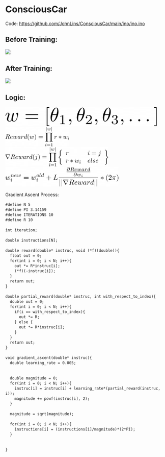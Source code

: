 # ConsciousCar

Code: https://github.com/JohnLins/ConsciousCar/main/ino/ino.ino

## Before Training:

<img src="https://raw.githubusercontent.com/JohnLins/ConsciousCar/main/assets/first.gif" height="60px"/>

## After Training:

<img src="https://raw.githubusercontent.com/JohnLins/ConsciousCar/main/assets/last.gif" height="60px"/>

## Logic:

<img src="https://raw.githubusercontent.com/JohnLins/ConsciousCar/main/assets/w.png" height="60px"/>

<img src="https://raw.githubusercontent.com/JohnLins/ConsciousCar/main/assets/reward.png" height="60px"/>

<img src="https://raw.githubusercontent.com/JohnLins/ConsciousCar/main/assets/grad.png" height="60px"/>

<img src="https://raw.githubusercontent.com/JohnLins/ConsciousCar/main/assets/update.png" height="60px"/>



Gradient Ascent Process: 
```
#define N 5
#define PI 3.14159
#define ITERATIONS 10
#define R 10

int iteration;

double instructions[N];

double reward(double* instruc, void (*f)(double)){
  float out = 0;
  for(int i = 0; i < N; i++){
    out *= R*instruc[i];
    (*f)(-instruc[i]);
  }
  return out;
}

double partial_reward(double* instruc, int with_respect_to_index){
  double out = 0;
  for(int i = 0; i < N; i++){
    if(i == with_respect_to_index){
      out *= R;
    } else {
      out *= R*instruc[i];
    }
  }
  return out;
}

void gradient_ascent(double* instruc){
  double learning_rate = 0.005;
  
  
  double magnitude = 0;
  for(int i = 0; i < N; i++){
    instruc[i] = instruc[i] + learning_rate*(partial_reward(instruc, i)); 
    magnitude += powf(instruc[i], 2);
  }
  
  magnitude = sqrt(magnitude);
  
  for(int i = 0; i < N; i++){
    instructions[i] = (instructions[i]/magnitude)*(2*PI);
  }
  
  
}

```


<!--w = [\theta_{1}, \theta_{2}, \theta_{3},\dots]                                                   Reward = \sum_{i=1}^{|w|} { 2\pi*w_{i}}                                                            \nabla Reward(j) = \sum_{i=1}^{|w|}
\left\{ \begin{array}{ll}
2\pi & i=j \\
2\pi*w_{i} & else \\
\end{array}\right\}                                                        w_{i}^{new} = w_{i}^{old} + L \frac{\frac{\partial Reward}{\partial w_{i}}}{||\nabla Reward||}* (2\pi)-->


<!--
<img src="https://raw.githubusercontent.com/JohnLins/ConsciousCar/main/assets/1.jpg"/>

<img src="https://raw.githubusercontent.com/ConsciousCar/main/assets/2.jpg"/>

<img src="https://raw.githubusercontent.com/JohnLins/ConsciousCar/main/assets/3.jpg"/>

<img src="https://raw.githubusercontent.com/JohnLins/ConsciousCar/main/assets/4.jpg"/>

<img src="https://raw.githubusercontent.com/JohnLins/ConsciousCar/main/assets/5.jpg"/>

<img src="https://raw.githubusercontent.com/JohnLins/ConsciousCar/main/assets/6.jpg"/>
-->








